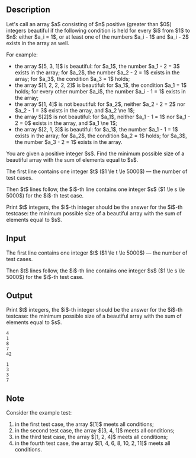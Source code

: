 ## Description

<div><p>Let's call an array $a$ consisting of $n$ positive (greater than $0$) integers <span class="tex-font-style-it">beautiful</span> if the following condition is held for every $i$ from $1$ to $n$: either $a_i = 1$, or at least one of the numbers $a_i - 1$ and $a_i - 2$ exists in the array as well.</p><p>For example: </p><ul> <li> the array $[5, 3, 1]$ is beautiful: for $a_1$, the number $a_1 - 2 = 3$ exists in the array; for $a_2$, the number $a_2 - 2 = 1$ exists in the array; for $a_3$, the condition $a_3 = 1$ holds; </li><li> the array $[1, 2, 2, 2, 2]$ is beautiful: for $a_1$, the condition $a_1 = 1$ holds; for every other number $a_i$, the number $a_i - 1 = 1$ exists in the array; </li><li> the array $[1, 4]$ is not beautiful: for $a_2$, neither $a_2 - 2 = 2$ nor $a_2 - 1 = 3$ exists in the array, and $a_2 \ne 1$; </li><li> the array $[2]$ is not beautiful: for $a_1$, neither $a_1 - 1 = 1$ nor $a_1 - 2 = 0$ exists in the array, and $a_1 \ne 1$; </li><li> the array $[2, 1, 3]$ is beautiful: for $a_1$, the number $a_1 - 1 = 1$ exists in the array; for $a_2$, the condition $a_2 = 1$ holds; for $a_3$, the number $a_3 - 2 = 1$ exists in the array. </li></ul><p>You are given a positive integer $s$. Find the minimum possible size of a beautiful array with the sum of elements equal to $s$.</p></div><div class="input-specification"><p>The first line contains one integer $t$ ($1 \le t \le 5000$) — the number of test cases.</p><p>Then $t$ lines follow, the $i$-th line contains one integer $s$ ($1 \le s \le 5000$) for the $i$-th test case.</p></div><div class="output-specification"><p>Print $t$ integers, the $i$-th integer should be the answer for the $i$-th testcase: the minimum possible size of a beautiful array with the sum of elements equal to $s$.</p></div>

## Input

<p>The first line contains one integer $t$ ($1 \le t \le 5000$) — the number of test cases.</p><p>Then $t$ lines follow, the $i$-th line contains one integer $s$ ($1 \le s \le 5000$) for the $i$-th test case.</p>

## Output

<p>Print $t$ integers, the $i$-th integer should be the answer for the $i$-th testcase: the minimum possible size of a beautiful array with the sum of elements equal to $s$.</p>





```input1
4
1
8
7
42
```




```output1
1
3
3
7
```



## Note

<p>Consider the example test:</p><ol> <li> in the first test case, the array $[1]$ meets all conditions; </li><li> in the second test case, the array $[3, 4, 1]$ meets all conditions; </li><li> in the third test case, the array $[1, 2, 4]$ meets all conditions; </li><li> in the fourth test case, the array $[1, 4, 6, 8, 10, 2, 11]$ meets all conditions. </li></ol>
